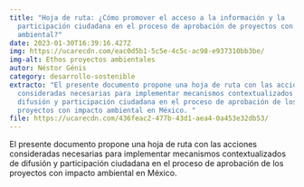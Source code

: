 ```yaml
---
title: "Hoja de ruta: ¿Cómo promover el acceso a la información y la
  participación ciudadana en el proceso de aprobación de proyectos con impacto
  ambiental?"
date: 2023-01-30T16:39:16.427Z
img: https://ucarecdn.com/eac0d5b1-5c5e-4c5c-ac98-e937310bb3be/
img-alt: Ethos proyectos ambientales
autor: Néstor Génis
category: desarrollo-sostenible
extracto: "El presente documento propone una hoja de ruta con las acciones
  consideradas necesarias para implementar mecanismos contextualizados de
  difusión y participación ciudadana en el proceso de aprobación de los
  proyectos con impacto ambiental en México. "
file: https://ucarecdn.com/436feac2-477b-43d1-aea4-0a453e32db53/
---
```

El presente documento propone una hoja de ruta con las acciones consideradas necesarias para implementar mecanismos contextualizados de difusión y participación ciudadana en el proceso de aprobación de los proyectos con impacto ambiental en México.